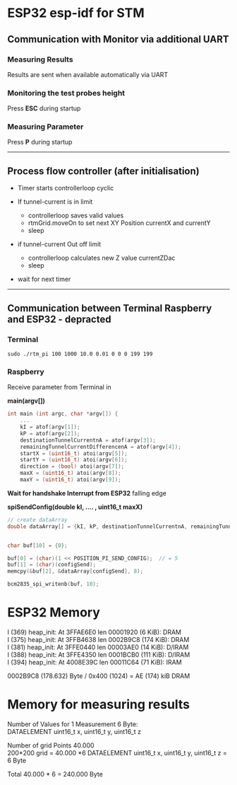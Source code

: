 # ESP32 esp-idf for STM

## Communication with Monitor via additional UART

### Measuring Results

Results are sent when available automatically via UART

### Monitoring the test probes height

Press **ESC** during startup

### Measuring Parameter

Press **P** during startup

---

## Process flow controller (after initialisation)

- Timer starts controllerloop cyclic

- If tunnel-current is in limit
  - controllerloop saves valid values
  - rtmGrid.moveOn to set next XY Position currentX and currentY
  - sleep
- if tunnel-current Out off limit
  - controllerloop calculates new Z value currentZDac
  - sleep
- wait for next timer

---


## Communication between Terminal Raspberry and ESP32 - depracted

### Terminal

``sudo ./rtm_pi 100 1000 10.0 0.01 0 0 0 199 199``

### Raspberry

Receive parameter from Terminal in

**main(argv[])**

```c
int main (int argc, char *argv[]) {
    ...
    kI = atof(argv[1]);                                
    kP = atof(argv[2]);
    destinationTunnelCurrentnA = atof(argv[3]); 
    remainingTunnelCurrentDifferencenA = atof(argv[4]); 
    startX = (uint16_t) atoi(argv[5]);
    startY = (uint16_t) atoi(argv[6]);
    direction = (bool) atoi(argv[7]);
    maxX = (uint16_t) atoi(argv[8]);
    maxY = (uint16_t) atoi(argv[9]);
```

**Wait for handshake Interrupt from ESP32** falling edge

**spiSendConfig(double kI, .... , uint16_t maxX)**

```c
// create dataArray
double dataArray[] = {kI, kP, destinationTunnelCurrentnA, remainingTunnelCurrentDifferencenA, (double) startX, (double) startY, (double) direction, (double) maxX, (double) maxY};


char buf[10] = {0};

buf[0] = (char)(1 << POSITION_PI_SEND_CONFIG);  // = 5
buf[1] = (char)(configSend);
memcpy(&buf[2], &dataArray[configSend], 8);

bcm2835_spi_writenb(buf, 10);
```
# ESP32 Memory
I (369) heap_init: At 3FFAE6E0 len 00001920 (6 KiB): DRAM  
I (375) heap_init: At 3FFB4638 len 0002B9C8 (174 KiB): DRAM  
I (381) heap_init: At 3FFE0440 len 00003AE0 (14 KiB): D/IRAM  
I (388) heap_init: At 3FFE4350 len 0001BCB0 (111 KiB): D/IRAM  
I (394) heap_init: At 4008E39C len 00011C64 (71 KiB): IRAM  

0002B9C8 (178.632) Byte / 0x400 (1024) = AE (174) kiB DRAM

# Memory for measuring results
Number of Values for 1 Measurement 6 Byte:  
DATAELEMENT uint16_t x, uint16_t y, uint16_t z

Number of grid Points 40.000  
200*200 grid = 40.000  *6
DATAELEMENT uint16_t x, uint16_t y, uint16_t z = 6 Byte  

Total 40.000 * 6 = 240.000 Byte
